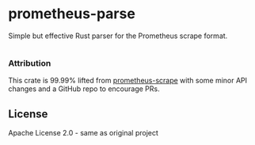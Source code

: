 # prometheus-parse

Simple but effective Rust parser for the Prometheus scrape format.

```rust
```

### Attribution

This crate is 99.99% lifted from [prometheus-scrape](https://crates.io/crates/prometheus-scrape) with some minor API changes and a GitHub repo to encourage PRs.

## License

Apache License 2.0 - same as original project
